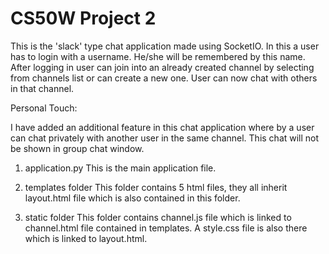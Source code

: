# CS50W Project 2

This is the 'slack' type chat application made using SocketIO. In this a user has to login with a username. He/she will be remembered by this name. After logging in user can join into an already created channel by selecting from channels list or can create a new one. User can now chat with others in that channel.

Personal Touch:

I have added an additional feature in this chat application where by a user can chat privately with another user in the same channel. This chat will not be shown in group chat window.

1. application.py
  This is the main application file.

2. templates folder
  This folder contains 5 html files, they all inherit layout.html file which is also contained in this folder.

3. static folder
  This folder contains channel.js file which is linked to channel.html file contained in templates. A style.css file is also there which is linked to layout.html.
